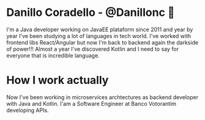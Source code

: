 # Danillo Coradello - @Danillonc 👋
  I'm a Java developer working on JavaEE plataform since 2011 and year by year I've been studying a lot of languages in tech world. I've worked with frontend libs React/Angular but now I'm back to backend again the darkside of power!!! 
  Almost a year I've discovered Kotlin and I need to say for everyone that is incredible language.
  
  # How I work actually
  Now I've been working in microservices archtectures as backend developer with Java and Kotlin. I'am a Software Engineer at Banco Votorantim developing APIs.
<!--
**Danillonc/Danillonc** is a ✨ _special_ ✨ repository because its `README.md` (this file) appears on your GitHub profile.

Here are some ideas to get you started:

- 🔭 I’m currently working on ...
- 🌱 I’m currently learning ...
- 👯 I’m looking to collaborate on ...
- 🤔 I’m looking for help with ...
- 💬 Ask me about ...
- 📫 How to reach me: ...
- 😄 Pronouns: ...
- ⚡ Fun fact: ...
-->
